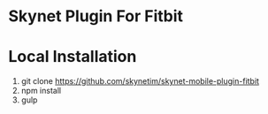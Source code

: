 Skynet Plugin For Fitbit
===========================

# Local Installation

1. git clone https://github.com/skynetim/skynet-mobile-plugin-fitbit
2. npm install
3. gulp

